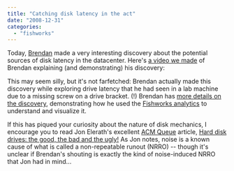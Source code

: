 ```yaml
---
title: "Catching disk latency in the act"
date: "2008-12-31"
categories: 
  - "fishworks"
---
```


Today, [Brendan](http://blogs.sun.com/brendan) made a very interesting discovery about the potential sources of disk latency in the datacenter. Here's [a video we made](http://www.youtube.com/watch?v=tDacjrSCeq4) of Brendan explaining (and demonstrating) his discovery:

This may seem silly, but it's not farfetched: Brendan actually made this discovery while exploring drive latency that he had seen in a lab machine due to a missing screw on a drive bracket. (!) Brendan has [more details on the discovery](http://blogs.sun.com/brendan/entry/unusual_disk_latency), demonstrating how he used the [Fishworks analytics](cec_analytics.pdf) to understand and visualize it.

If this has piqued your curiosity about the nature of disk mechanics, I encourage you to read Jon Elerath's excellent [ACM Queue](http://queue.acm.org/) article, [Hard disk drives: the good, the bad and the ugly!](http://doi2.acm.org/1317394.1317403) As Jon notes, noise is a known cause of what is called a non-repeatable runout (NRRO) -- though it's unclear if Brendan's shouting is exactly the kind of noise-induced NRRO that Jon had in mind...
